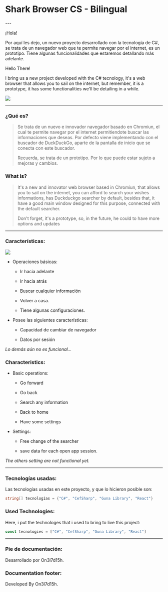 # Shark Browser CS - Bilingual

---    

¡Hola!

Por aquí les dejo, un nuevo proyecto desarrollado con la tecnología de C#, se trata de un navegador web que te permite navegar por el internet, es un prototipo. Tiene algunas funcionalidades que estaremos detallando más adelante.



Hello There!

I bring us a new project developed with the C# tecnology, it's a web browser that allows you to sail on the internet, but remember, it is a prototype, it has some functionalities we'll be detailing in a while.



![](C:\Users\onell\Desktop\C%23%20projects\shark_browser_cs\preview\preview.png)



---

### ¿Qué es?

> Se trata de un nuevo e innovador navegador basado en Chromiun, el cual te permite navegar por el internet permitiendote buscar las informaciones que deseas. Por defecto viene implementando con el buscador de DuckDuckGo, aparte de la pantalla de inicio que se conecta con este buscador.
> 
> 
> 
> Recuerda, se trata de un prototipo. Por lo que puede estar sujeto a mejoras y cambios.



### What is?

> It's a new and innovator web browser based in Chromiun, that allows you to sail on the internet, you can afford to search your wishes informations, has Duckduckgo searcher by default, besides that, it have a good main window designed for this purpose, connected with the default searcher.
> 
> 
> 
> Don't forget, it's a prototype, so, in the future, he could to have more options and updates

---

### Características:



![](C:\Users\onell\Desktop\C%23%20projects\shark_browser_cs\preview\settings.png)



- Operaciones básicas:
  
  - Ir hacia adelante
  
  - Ir hacia atrás
  
  - Buscar cualquier información
  
  - Volver a casa.
  
  - Tiene algunas configuraciones.  
    
    

- Posee las siguientes características:
  
  - Capacidad de cambiar de navegador
  
  - Datos por sesión



*Lo demás aún no es funcional...*



### Characteristics:

- Basic operations:
  
  - Go forward
  
  - Go back
  
  - Search any information
  
  - Back to home
  
  - Have some settings

- Settings:
  
  - Free change of the searcher
  
  - save data for each open app session.



*The others setting are not functional yet.* 



---

### Tecnologías usadas:

Las tecnologías usadas en este proyecto, y que lo hicieron posible son:

```csharp
string[] tecnologías = {"C#", "CefSharp", "Guna Library", "React"}
```



### Used Technologies:

Here, i put the technologes that i used to bring to live this project:

```js
const tecnologies = ["C#", "CefSharp", "Guna Library", "React"]
```



---

### Pie de documentación:

Desarrollado por On3l7d15h. 



### Documentation footer:

Developed By On3l7d15h.
